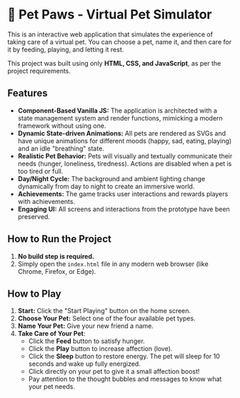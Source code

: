 # 🐾 Pet Paws - Virtual Pet Simulator

This is an interactive web application that simulates the experience of taking care of a virtual pet. You can choose a pet, name it, and then care for it by feeding, playing, and letting it rest.

This project was built using only **HTML, CSS, and JavaScript**, as per the project requirements.

## Features

- **Component-Based Vanilla JS:** The application is architected with a state management system and render functions, mimicking a modern framework without using one.
- **Dynamic State-driven Animations:** All pets are rendered as SVGs and have unique animations for different moods (happy, sad, eating, playing) and an idle "breathing" state.
- **Realistic Pet Behavior:** Pets will visually and textually communicate their needs (hunger, loneliness, tiredness). Actions are disabled when a pet is too tired or full.
- **Day/Night Cycle:** The background and ambient lighting change dynamically from day to night to create an immersive world.
- **Achievements:** The game tracks user interactions and rewards players with achievements.
- **Engaging UI:** All screens and interactions from the prototype have been preserved.

## How to Run the Project

1.  **No build step is required.**
2.  Simply open the `index.html` file in any modern web browser (like Chrome, Firefox, or Edge).

## How to Play

1.  **Start:** Click the "Start Playing" button on the home screen.
2.  **Choose Your Pet:** Select one of the four available pet types.
3.  **Name Your Pet:** Give your new friend a name.
4.  **Take Care of Your Pet**:
    -   Click the **Feed** button to satisfy hunger.
    -   Click the **Play** button to increase affection (love).
    -   Click the **Sleep** button to restore energy. The pet will sleep for 10 seconds and wake up fully energized.
    -   Click directly on your pet to give it a small affection boost!
    -   Pay attention to the thought bubbles and messages to know what your pet needs.

